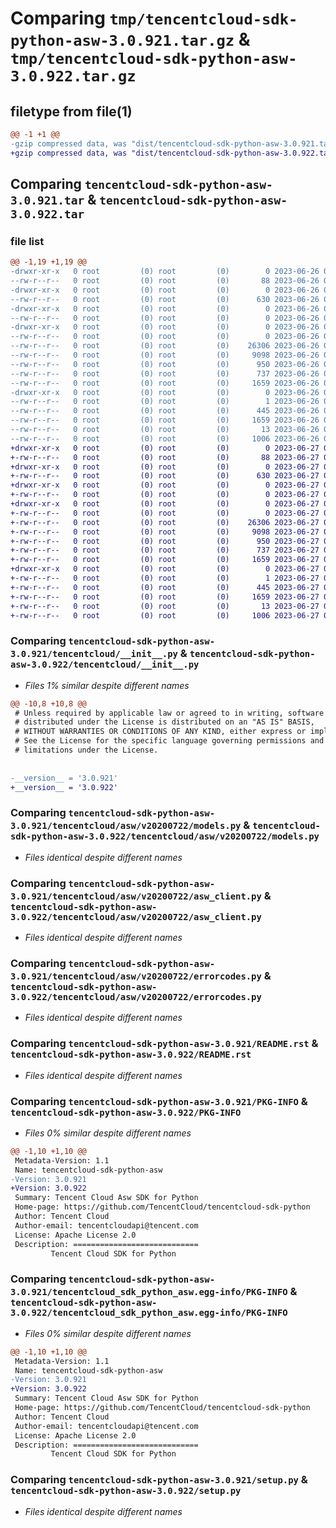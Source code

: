# Comparing `tmp/tencentcloud-sdk-python-asw-3.0.921.tar.gz` & `tmp/tencentcloud-sdk-python-asw-3.0.922.tar.gz`

## filetype from file(1)

```diff
@@ -1 +1 @@
-gzip compressed data, was "dist/tencentcloud-sdk-python-asw-3.0.921.tar", last modified: Mon Jun 26 00:16:28 2023, max compression
+gzip compressed data, was "dist/tencentcloud-sdk-python-asw-3.0.922.tar", last modified: Tue Jun 27 00:17:12 2023, max compression
```

## Comparing `tencentcloud-sdk-python-asw-3.0.921.tar` & `tencentcloud-sdk-python-asw-3.0.922.tar`

### file list

```diff
@@ -1,19 +1,19 @@
-drwxr-xr-x   0 root         (0) root         (0)        0 2023-06-26 00:16:28.000000 tencentcloud-sdk-python-asw-3.0.921/
--rw-r--r--   0 root         (0) root         (0)       88 2023-06-26 00:16:28.000000 tencentcloud-sdk-python-asw-3.0.921/setup.cfg
-drwxr-xr-x   0 root         (0) root         (0)        0 2023-06-26 00:16:28.000000 tencentcloud-sdk-python-asw-3.0.921/tencentcloud/
--rw-r--r--   0 root         (0) root         (0)      630 2023-06-26 00:16:28.000000 tencentcloud-sdk-python-asw-3.0.921/tencentcloud/__init__.py
-drwxr-xr-x   0 root         (0) root         (0)        0 2023-06-26 00:16:28.000000 tencentcloud-sdk-python-asw-3.0.921/tencentcloud/asw/
--rw-r--r--   0 root         (0) root         (0)        0 2023-06-26 00:16:28.000000 tencentcloud-sdk-python-asw-3.0.921/tencentcloud/asw/__init__.py
-drwxr-xr-x   0 root         (0) root         (0)        0 2023-06-26 00:16:28.000000 tencentcloud-sdk-python-asw-3.0.921/tencentcloud/asw/v20200722/
--rw-r--r--   0 root         (0) root         (0)        0 2023-06-26 00:16:28.000000 tencentcloud-sdk-python-asw-3.0.921/tencentcloud/asw/v20200722/__init__.py
--rw-r--r--   0 root         (0) root         (0)    26306 2023-06-26 00:16:28.000000 tencentcloud-sdk-python-asw-3.0.921/tencentcloud/asw/v20200722/models.py
--rw-r--r--   0 root         (0) root         (0)     9098 2023-06-26 00:16:28.000000 tencentcloud-sdk-python-asw-3.0.921/tencentcloud/asw/v20200722/asw_client.py
--rw-r--r--   0 root         (0) root         (0)      950 2023-06-26 00:16:28.000000 tencentcloud-sdk-python-asw-3.0.921/tencentcloud/asw/v20200722/errorcodes.py
--rw-r--r--   0 root         (0) root         (0)      737 2023-06-26 00:16:28.000000 tencentcloud-sdk-python-asw-3.0.921/README.rst
--rw-r--r--   0 root         (0) root         (0)     1659 2023-06-26 00:16:28.000000 tencentcloud-sdk-python-asw-3.0.921/PKG-INFO
-drwxr-xr-x   0 root         (0) root         (0)        0 2023-06-26 00:16:28.000000 tencentcloud-sdk-python-asw-3.0.921/tencentcloud_sdk_python_asw.egg-info/
--rw-r--r--   0 root         (0) root         (0)        1 2023-06-26 00:16:28.000000 tencentcloud-sdk-python-asw-3.0.921/tencentcloud_sdk_python_asw.egg-info/dependency_links.txt
--rw-r--r--   0 root         (0) root         (0)      445 2023-06-26 00:16:28.000000 tencentcloud-sdk-python-asw-3.0.921/tencentcloud_sdk_python_asw.egg-info/SOURCES.txt
--rw-r--r--   0 root         (0) root         (0)     1659 2023-06-26 00:16:28.000000 tencentcloud-sdk-python-asw-3.0.921/tencentcloud_sdk_python_asw.egg-info/PKG-INFO
--rw-r--r--   0 root         (0) root         (0)       13 2023-06-26 00:16:28.000000 tencentcloud-sdk-python-asw-3.0.921/tencentcloud_sdk_python_asw.egg-info/top_level.txt
--rw-r--r--   0 root         (0) root         (0)     1006 2023-06-26 00:16:28.000000 tencentcloud-sdk-python-asw-3.0.921/setup.py
+drwxr-xr-x   0 root         (0) root         (0)        0 2023-06-27 00:17:12.000000 tencentcloud-sdk-python-asw-3.0.922/
+-rw-r--r--   0 root         (0) root         (0)       88 2023-06-27 00:17:12.000000 tencentcloud-sdk-python-asw-3.0.922/setup.cfg
+drwxr-xr-x   0 root         (0) root         (0)        0 2023-06-27 00:17:12.000000 tencentcloud-sdk-python-asw-3.0.922/tencentcloud/
+-rw-r--r--   0 root         (0) root         (0)      630 2023-06-27 00:17:12.000000 tencentcloud-sdk-python-asw-3.0.922/tencentcloud/__init__.py
+drwxr-xr-x   0 root         (0) root         (0)        0 2023-06-27 00:17:12.000000 tencentcloud-sdk-python-asw-3.0.922/tencentcloud/asw/
+-rw-r--r--   0 root         (0) root         (0)        0 2023-06-27 00:17:12.000000 tencentcloud-sdk-python-asw-3.0.922/tencentcloud/asw/__init__.py
+drwxr-xr-x   0 root         (0) root         (0)        0 2023-06-27 00:17:12.000000 tencentcloud-sdk-python-asw-3.0.922/tencentcloud/asw/v20200722/
+-rw-r--r--   0 root         (0) root         (0)        0 2023-06-27 00:17:12.000000 tencentcloud-sdk-python-asw-3.0.922/tencentcloud/asw/v20200722/__init__.py
+-rw-r--r--   0 root         (0) root         (0)    26306 2023-06-27 00:17:12.000000 tencentcloud-sdk-python-asw-3.0.922/tencentcloud/asw/v20200722/models.py
+-rw-r--r--   0 root         (0) root         (0)     9098 2023-06-27 00:17:12.000000 tencentcloud-sdk-python-asw-3.0.922/tencentcloud/asw/v20200722/asw_client.py
+-rw-r--r--   0 root         (0) root         (0)      950 2023-06-27 00:17:12.000000 tencentcloud-sdk-python-asw-3.0.922/tencentcloud/asw/v20200722/errorcodes.py
+-rw-r--r--   0 root         (0) root         (0)      737 2023-06-27 00:17:12.000000 tencentcloud-sdk-python-asw-3.0.922/README.rst
+-rw-r--r--   0 root         (0) root         (0)     1659 2023-06-27 00:17:12.000000 tencentcloud-sdk-python-asw-3.0.922/PKG-INFO
+drwxr-xr-x   0 root         (0) root         (0)        0 2023-06-27 00:17:12.000000 tencentcloud-sdk-python-asw-3.0.922/tencentcloud_sdk_python_asw.egg-info/
+-rw-r--r--   0 root         (0) root         (0)        1 2023-06-27 00:17:12.000000 tencentcloud-sdk-python-asw-3.0.922/tencentcloud_sdk_python_asw.egg-info/dependency_links.txt
+-rw-r--r--   0 root         (0) root         (0)      445 2023-06-27 00:17:12.000000 tencentcloud-sdk-python-asw-3.0.922/tencentcloud_sdk_python_asw.egg-info/SOURCES.txt
+-rw-r--r--   0 root         (0) root         (0)     1659 2023-06-27 00:17:12.000000 tencentcloud-sdk-python-asw-3.0.922/tencentcloud_sdk_python_asw.egg-info/PKG-INFO
+-rw-r--r--   0 root         (0) root         (0)       13 2023-06-27 00:17:12.000000 tencentcloud-sdk-python-asw-3.0.922/tencentcloud_sdk_python_asw.egg-info/top_level.txt
+-rw-r--r--   0 root         (0) root         (0)     1006 2023-06-27 00:17:12.000000 tencentcloud-sdk-python-asw-3.0.922/setup.py
```

### Comparing `tencentcloud-sdk-python-asw-3.0.921/tencentcloud/__init__.py` & `tencentcloud-sdk-python-asw-3.0.922/tencentcloud/__init__.py`

 * *Files 1% similar despite different names*

```diff
@@ -10,8 +10,8 @@
 # Unless required by applicable law or agreed to in writing, software
 # distributed under the License is distributed on an "AS IS" BASIS,
 # WITHOUT WARRANTIES OR CONDITIONS OF ANY KIND, either express or implied.
 # See the License for the specific language governing permissions and
 # limitations under the License.
 
 
-__version__ = '3.0.921'
+__version__ = '3.0.922'
```

### Comparing `tencentcloud-sdk-python-asw-3.0.921/tencentcloud/asw/v20200722/models.py` & `tencentcloud-sdk-python-asw-3.0.922/tencentcloud/asw/v20200722/models.py`

 * *Files identical despite different names*

### Comparing `tencentcloud-sdk-python-asw-3.0.921/tencentcloud/asw/v20200722/asw_client.py` & `tencentcloud-sdk-python-asw-3.0.922/tencentcloud/asw/v20200722/asw_client.py`

 * *Files identical despite different names*

### Comparing `tencentcloud-sdk-python-asw-3.0.921/tencentcloud/asw/v20200722/errorcodes.py` & `tencentcloud-sdk-python-asw-3.0.922/tencentcloud/asw/v20200722/errorcodes.py`

 * *Files identical despite different names*

### Comparing `tencentcloud-sdk-python-asw-3.0.921/README.rst` & `tencentcloud-sdk-python-asw-3.0.922/README.rst`

 * *Files identical despite different names*

### Comparing `tencentcloud-sdk-python-asw-3.0.921/PKG-INFO` & `tencentcloud-sdk-python-asw-3.0.922/PKG-INFO`

 * *Files 0% similar despite different names*

```diff
@@ -1,10 +1,10 @@
 Metadata-Version: 1.1
 Name: tencentcloud-sdk-python-asw
-Version: 3.0.921
+Version: 3.0.922
 Summary: Tencent Cloud Asw SDK for Python
 Home-page: https://github.com/TencentCloud/tencentcloud-sdk-python
 Author: Tencent Cloud
 Author-email: tencentcloudapi@tencent.com
 License: Apache License 2.0
 Description: ============================
         Tencent Cloud SDK for Python
```

### Comparing `tencentcloud-sdk-python-asw-3.0.921/tencentcloud_sdk_python_asw.egg-info/PKG-INFO` & `tencentcloud-sdk-python-asw-3.0.922/tencentcloud_sdk_python_asw.egg-info/PKG-INFO`

 * *Files 0% similar despite different names*

```diff
@@ -1,10 +1,10 @@
 Metadata-Version: 1.1
 Name: tencentcloud-sdk-python-asw
-Version: 3.0.921
+Version: 3.0.922
 Summary: Tencent Cloud Asw SDK for Python
 Home-page: https://github.com/TencentCloud/tencentcloud-sdk-python
 Author: Tencent Cloud
 Author-email: tencentcloudapi@tencent.com
 License: Apache License 2.0
 Description: ============================
         Tencent Cloud SDK for Python
```

### Comparing `tencentcloud-sdk-python-asw-3.0.921/setup.py` & `tencentcloud-sdk-python-asw-3.0.922/setup.py`

 * *Files identical despite different names*

